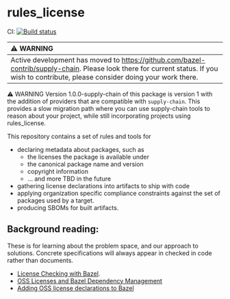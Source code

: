 # rules_license

CI: [![Build status](https://badge.buildkite.com/e12f23186aa579f1e20fcb612a22cd799239c3134bc38e1aff.svg)](https://buildkite.com/bazel/rules-license)

| :warning: WARNING           |
|:----------------------------|
| Active development has moved to https://github.com/bazel-contrib/supply-chain.  Please look there for current status. If you wish to contribute, please consider doing your work there. |

:warning: WARNING
Version 1.0.0-supply-chain of this package is version 1 with the addition
of providers that are compatible with `supply-chain`. This provides a
slow migration path where you can use supply-chain tools to reason about
your project, while still incorporating projects using rules_license.


This repository contains a set of rules and tools for
- declaring metadata about packages, such as
  - the licenses the package is available under
  - the canonical package name and version
  - copyright information
  - ... and more TBD in the future
- gathering license declarations into artifacts to ship with code
- applying organization specific compliance constraints against the
  set of packages used by a target.
- producing SBOMs for built artifacts.


## Background reading:

These is for learning about the problem space, and our approach to solutions. Concrete specifications will always appear in checked in code rather than documents.
- [License Checking with Bazel](https://docs.google.com/document/d/1uwBuhAoBNrw8tmFs-NxlssI6VRolidGYdYqagLqHWt8/edit#).
- [OSS Licenses and Bazel Dependency Management](https://docs.google.com/document/d/1oY53dQ0pOPEbEvIvQ3TvHcFKClkimlF9AtN89EPiVJU/edit#)
- [Adding OSS license declarations to Bazel](https://docs.google.com/document/d/1XszGbpMYNHk_FGRxKJ9IXW10KxMPdQpF5wWbZFpA4C8/edit#heading=h.5mcn15i0e1ch)
